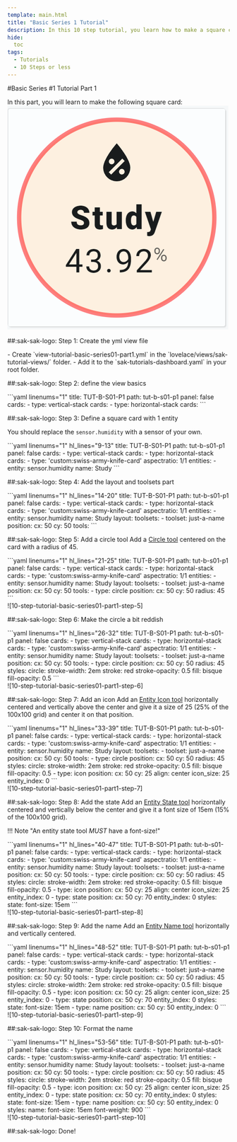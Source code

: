 ```yaml
---
template: main.html
title: "Basic Series 1 Tutorial"
description: In this 10 step tutorial, you learn how to make a square card with a circle, and on top of that an icon, state and name of an entity.
hide:
  toc
tags:
  - Tutorials
  - 10 Steps or less
---
```


#Basic Series \#1 Tutorial Part 1

In this part, you will learn to make the following square card:![10-step-tutorial-basic-series01-part1-step-10]

##:sak-sak-logo: Step 1: Create the yml view file
<div class="grid-container-2" markdown>

<div class="grid-item" markdown>
- Create `view-tutorial-basic-series01-part1.yml` in the `lovelace/views/sak-tutorial-views/` folder.
- Add it to the `sak-tutorials-dashboard.yaml` in your root folder.
</div>

<div class="grid-item" markdown>
</div>
</div>

##:sak-sak-logo: Step 2: define the view basics
<div class="grid-container-2" markdown>

<div class="grid-item" markdown>
```yaml linenums="1"
title: TUT-B-S01-P1
path: tut-b-s01-p1
panel: false
cards:
- type: vertical-stack
  cards:
    - type: horizontal-stack
      cards:
```
</div>

<div class="grid-item" markdown>
</div>
</div>

      
##:sak-sak-logo: Step 3: Define a square card with 1 entity

You should replace the `sensor.humidity` with a sensor of your own.

<div class="grid-container-2" markdown>

<div class="grid-item" markdown>
```yaml linenums="1" hl_lines="9-13"
title: TUT-B-S01-P1
path: tut-b-s01-p1
panel: false
cards:
- type: vertical-stack
  cards:
    - type: horizontal-stack
      cards:
        - type: 'custom:swiss-army-knife-card'
          aspectratio: 1/1
          entities: 
            - entity: sensor.humidity
              name: Study
```
</div>

<div class="grid-item" markdown>
</div>
</div>

##:sak-sak-logo: Step 4: Add the layout and toolsets part
<div class="grid-container-2" markdown>

<div class="grid-item" markdown>
```yaml linenums="1" hl_lines="14-20"
title: TUT-B-S01-P1
path: tut-b-s01-p1
panel: false
cards:
- type: vertical-stack
  cards:
    - type: horizontal-stack
      cards:
        - type: 'custom:swiss-army-knife-card'
          aspectratio: 1/1
          entities: 
            - entity: sensor.humidity
              name: Study
          layout:
            toolsets:
              - toolset: just-a-name
                position:
                  cx: 50
                  cy: 50
                tools:
```
</div>

<div class="grid-item" markdown>
</div>
</div>

##:sak-sak-logo: Step 5: Add a circle tool
Add a [Circle tool][circle-tool] centered on the card with a radius of 45.

<div class="grid-container-2" markdown>

<div class="grid-item" markdown>
```yaml linenums="1" hl_lines="21-25"
title: TUT-B-S01-P1
path: tut-b-s01-p1
panel: false
cards:
- type: vertical-stack
  cards:
    - type: horizontal-stack
      cards:
        - type: 'custom:swiss-army-knife-card'
          aspectratio: 1/1
          entities: 
            - entity: sensor.humidity
              name: Study
          layout:
            toolsets:
              - toolset: just-a-name
                position:
                  cx: 50
                  cy: 50
                tools:
                  - type: circle
                    position:
                      cx: 50
                      cy: 50
                      radius: 45
```
</div>

<div class="grid-item" markdown>
![10-step-tutorial-basic-series01-part1-step-5]
</div>
</div>

##:sak-sak-logo: Step 6: Make the circle a bit reddish
<div class="grid-container-2" markdown>

<div class="grid-item" markdown>
```yaml linenums="1" hl_lines="26-32"
title: TUT-B-S01-P1
path: tut-b-s01-p1
panel: false
cards:
- type: vertical-stack
  cards:
    - type: horizontal-stack
      cards:
        - type: 'custom:swiss-army-knife-card'
          aspectratio: 1/1
          entities: 
            - entity: sensor.humidity
              name: Study
          layout:
            toolsets:
              - toolset: just-a-name
                position:
                  cx: 50
                  cy: 50
                tools:
                  - type: circle
                    position:
                      cx: 50
                      cy: 50
                      radius: 45
                    styles:
                      circle:
                        stroke-width: 2em
                        stroke: red
                        stroke-opacity: 0.5
                        fill: bisque
                        fill-opacity: 0.5
```
</div>

<div class="grid-item" markdown>
![10-step-tutorial-basic-series01-part1-step-6]
</div>
</div>

##:sak-sak-logo: Step 7: Add an icon
Add an [Entity Icon tool][entity-icon-tool] horizontally centered and vertically above the center and give it a size of 25 (25% of the 100x100 grid) and center it on that position.
<div class="grid-container-2" markdown>

<div class="grid-item" markdown>
```yaml linenums="1" hl_lines="33-39"
title: TUT-B-S01-P1
path: tut-b-s01-p1
panel: false
cards:
- type: vertical-stack
  cards:
    - type: horizontal-stack
      cards:
        - type: 'custom:swiss-army-knife-card'
          aspectratio: 1/1
          entities: 
            - entity: sensor.humidity
              name: Study
          layout:
            toolsets:
              - toolset: just-a-name
                position:
                  cx: 50
                  cy: 50
                tools:
                  - type: circle
                    position:
                      cx: 50
                      cy: 50
                      radius: 45
                    styles:
                      circle:
                        stroke-width: 2em
                        stroke: red
                        stroke-opacity: 0.5
                        fill: bisque
                        fill-opacity: 0.5
                  - type: icon
                    position:
                      cx: 50
                      cy: 25
                      align: center
                      icon_size: 25
                    entity_index: 0
```
</div>

<div class="grid-item" markdown>
![10-step-tutorial-basic-series01-part1-step-7]
</div>

</div>

##:sak-sak-logo: Step 8: Add the state
Add an [Entity State tool][entity-state-tool] horizontally centered and vertically below the center and give it a font size of 15em (15% of the 100x100 grid).

!!! Note "An entity state tool _MUST_ have a font-size!"

<div class="grid-container-2" markdown>
<div class="grid-item" markdown>
```yaml linenums="1" hl_lines="40-47"
title: TUT-B-S01-P1
path: tut-b-s01-p1
panel: false
cards:
- type: vertical-stack
  cards:
    - type: horizontal-stack
      cards:
        - type: 'custom:swiss-army-knife-card'
          aspectratio: 1/1
          entities: 
            - entity: sensor.humidity
              name: Study
          layout:
            toolsets:
              - toolset: just-a-name
                position:
                  cx: 50
                  cy: 50
                tools:
                  - type: circle
                    position:
                      cx: 50
                      cy: 50
                      radius: 45
                    styles:
                      circle:
                        stroke-width: 2em
                        stroke: red
                        stroke-opacity: 0.5
                        fill: bisque
                        fill-opacity: 0.5
                  - type: icon
                    position:
                      cx: 50
                      cy: 25
                      align: center
                      icon_size: 25
                    entity_index: 0
                  - type: state
                    position:
                      cx: 50
                      cy: 70
                    entity_index: 0
                    styles:
                      state:
                        font-size: 15em
```
</div>

<div class="grid-item" markdown>
![10-step-tutorial-basic-series01-part1-step-8]
</div>

</div>

##:sak-sak-logo: Step 9: Add the name
Add an [Entity Name tool][entity-name-tool] horizontally and vertically centered.

<div class="grid-container-2" markdown>
<div class="grid-item" markdown>
```yaml linenums="1" hl_lines="48-52"
title: TUT-B-S01-P1
path: tut-b-s01-p1
panel: false
cards:
- type: vertical-stack
  cards:
    - type: horizontal-stack
      cards:
        - type: 'custom:swiss-army-knife-card'
          aspectratio: 1/1
          entities: 
            - entity: sensor.humidity
              name: Study
          layout:
            toolsets:
              - toolset: just-a-name
                position:
                  cx: 50
                  cy: 50
                tools:
                  - type: circle
                    position:
                      cx: 50
                      cy: 50
                      radius: 45
                    styles:
                      circle:
                        stroke-width: 2em
                        stroke: red
                        stroke-opacity: 0.5
                        fill: bisque
                        fill-opacity: 0.5
                  - type: icon
                    position:
                      cx: 50
                      cy: 25
                      align: center
                      icon_size: 25
                    entity_index: 0
                  - type: state
                    position:
                      cx: 50
                      cy: 70
                    entity_index: 0
                    styles:
                      state:
                        font-size: 15em
                  - type: name
                    position:
                      cx: 50
                      cy: 50
                    entity_index: 0
```
</div>

<div class="grid-item" markdown>
![10-step-tutorial-basic-series01-part1-step-9]
</div>
</div>

##:sak-sak-logo: Step 10: Format the name
<div class="grid-container-2" markdown>
<div class="grid-item" markdown>
```yaml linenums="1" hl_lines="53-56"
title: TUT-B-S01-P1
path: tut-b-s01-p1
panel: false
cards:
- type: vertical-stack
  cards:
    - type: horizontal-stack
      cards:
        - type: 'custom:swiss-army-knife-card'
          aspectratio: 1/1
          entities: 
            - entity: sensor.humidity
              name: Study
          layout:
            toolsets:
              - toolset: just-a-name
                position:
                  cx: 50
                  cy: 50
                tools:
                  - type: circle
                    position:
                      cx: 50
                      cy: 50
                      radius: 45
                    styles:
                      circle:
                        stroke-width: 2em
                        stroke: red
                        stroke-opacity: 0.5
                        fill: bisque
                        fill-opacity: 0.5
                  - type: icon
                    position:
                      cx: 50
                      cy: 25
                      align: center
                      icon_size: 25
                    entity_index: 0
                  - type: state
                    position:
                      cx: 50
                      cy: 70
                    entity_index: 0
                    styles:
                      state:
                        font-size: 15em
                  - type: name
                    position:
                      cx: 50
                      cy: 50
                    entity_index: 0
                    styles:
                      name:
                        font-size: 15em
                        font-weight: 900
```
</div>

<div class="grid-item" markdown>
![10-step-tutorial-basic-series01-part1-step-10]
</div>

</div>

##:sak-sak-logo: Done!

<!-- Image references -->

[10-step-tutorial-basic-series01-part1-step-5]: ../assets/screenshots/10-step-tutorial-basic-series01-part1-step5.png
[10-step-tutorial-basic-series01-part1-step-6]: ../assets/screenshots/10-step-tutorial-basic-series01-part1-step6.png
[10-step-tutorial-basic-series01-part1-step-7]: ../assets/screenshots/10-step-tutorial-basic-series01-part1-step7.png
[10-step-tutorial-basic-series01-part1-step-8]: ../assets/screenshots/10-step-tutorial-basic-series01-part1-step8.png
[10-step-tutorial-basic-series01-part1-step-9]: ../assets/screenshots/10-step-tutorial-basic-series01-part1-step9.png
[10-step-tutorial-basic-series01-part1-step-10]: ../assets/screenshots/10-step-tutorial-basic-series01-part1-step10.png

<!-- Internal references -->

[entity-icon-tool]: ../tools/entity-icon-tool.md
[circle-tool]: ../tools/circle-tool.md
[entity-name-tool]: ../tools/entity-name-tool.md
[entity-state-tool]: ../tools/entity-state-tool.md
